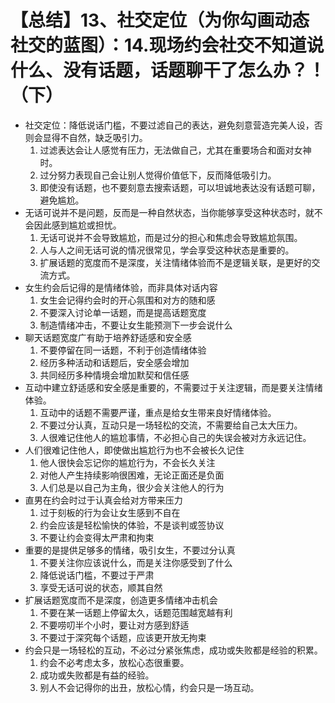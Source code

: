 # 【总结】13、社交定位（为你勾画动态社交的蓝图）：14.现场约会社交不知道说什么、没有话题，话题聊干了怎么办？！（下）

-   社交定位：降低说话门槛，不要过滤自己的表达，避免刻意营造完美人设，否则会显得不自然，缺乏吸引力。
    1.  过滤表达会让人感觉有压力，无法做自己，尤其在重要场合和面对女神时。
    2.  过分努力表现自己会让别人觉得价值低下，反而降低吸引力。
    3.  即使没有话题，也不要刻意去搜索话题，可以坦诚地表达没有话题可聊，避免尴尬。
-   无话可说并不是问题，反而是一种自然状态，当你能够享受这种状态时，就不会因此感到尴尬或担忧。
    1.  无话可说并不会导致尴尬，而是过分的担心和焦虑会导致尴尬氛围。
    2.  人与人之间无话可说的情况很常见，学会享受这种状态是重要的。
    3.  扩展话题的宽度而不是深度，关注情绪体验而不是逻辑关联，是更好的交流方式。
-   女生约会后记得的是情绪体验，而非具体对话内容
    1.  女生会记得约会时的开心氛围和对方的随和感
    2.  不要深入讨论单一话题，而是提高话题宽度
    3.  制造情绪冲击，不要让女生能预测下一步会说什么
-   聊天话题宽度广有助于培养舒适感和安全感
    1.  不要停留在同一话题，不利于创造情绪体验
    2.  经历多种活动和话题后，安全感会增加
    3.  共同经历多种情境会增加默契和信任感
-   互动中建立舒适感和安全感是重要的，不需要过于关注逻辑，而是要关注情绪体验。
    1.  互动中的话题不需要严谨，重点是给女生带来良好情绪体验。
    2.  不要过分认真，互动只是一场轻松的交流，不需要给自己太大压力。
    3.  人很难记住他人的尴尬事情，不必担心自己的失误会被对方永远记住。
-   人们很难记住他人，即使做出尴尬行为也不会被长久记住
    1.  他人很快会忘记你的尴尬行为，不会长久关注
    2.  对他人产生持续影响很困难，无论正面还是负面
    3.  人们总是以自己为主角，很少会关注他人的行为
-   直男在约会时过于认真会给对方带来压力
    1.  过于刻板的行为会让女生感到不自在
    2.  约会应该是轻松愉快的体验，不是谈判或签协议
    3.  不要让约会变得太严肃和拘束
-   重要的是提供足够多的情绪，吸引女生，不要过分认真
    1.  不要关注你应该说什么，而是关注你感受到了什么
    2.  降低说话门槛，不要过于严肃
    3.  享受无话可说的状态，顺其自然
-   扩展话题宽度而不是深度，创造更多情绪冲击机会
    1.  不要在某一话题上停留太久，话题范围越宽越有利
    2.  不要唠叨半个小时，要让对方感到舒适
    3.  不要过于深究每个话题，应该更开放无拘束
-   约会只是一场轻松的互动，不必过分紧张焦虑，成功或失败都是经验的积累。
    1.  约会不必考虑太多，放松心态很重要。
    2.  成功或失败都是有益的经验。
    3.  别人不会记得你的出丑，放松心情，约会只是一场互动。